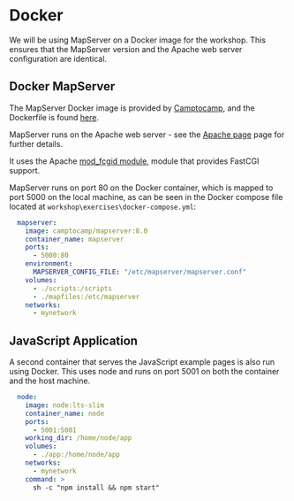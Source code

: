 # Docker

We will be using MapServer on a Docker image for the workshop. This ensures that the MapServer version and the Apache web server configuration are identical.

## Docker MapServer

The MapServer Docker image is provided by [Camptocamp](https://github.com/camptocamp/docker-mapserver), and the Dockerfile is found [here](https://github.com/camptocamp/docker-mapserver/blob/master/Dockerfile). 

MapServer runs on the Apache web server - see the [Apache page](../advanced/apache.md) page for further details. 

It uses the Apache [mod_fcgid module](https://httpd.apache.org/mod_fcgid/), module that provides FastCGI support.

MapServer runs on port 80 on the Docker container, which is mapped to port 5000 on the local machine, as can be seen in the Docker compose file
located at `workshop\exercises\docker-compose.yml`:

```yaml
  mapserver:
    image: camptocamp/mapserver:8.0
    container_name: mapserver
    ports:
      - 5000:80
    environment:
      MAPSERVER_CONFIG_FILE: "/etc/mapserver/mapserver.conf"
    volumes:
      - ./scripts:/scripts
      - ./mapfiles:/etc/mapserver
    networks:
      - mynetwork
```

## JavaScript Application

A second container that serves the JavaScript example pages is also run using Docker. This uses node and runs on port 5001 on both the container and the host machine.

```yaml
  node:
    image: node:lts-slim
    container_name: node
    ports:
      - 5001:5001
    working_dir: /home/node/app
    volumes:
      - ./app:/home/node/app
    networks:
      - mynetwork
    command: >
      sh -c "npm install && npm start"
```